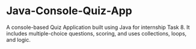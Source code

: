 # Java-Console-Quiz-App
A console-based Quiz Application built using Java for internship Task 8. It includes multiple-choice questions, scoring, and uses collections, loops, and logic.
